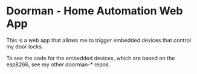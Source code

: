 # Doorman - Home Automation Web App

This is a web app that allows me to trigger embedded devices that control my door locks.

To see the code for the embedded devices, which are based on the esp8266, see my other doorman-* repos.
